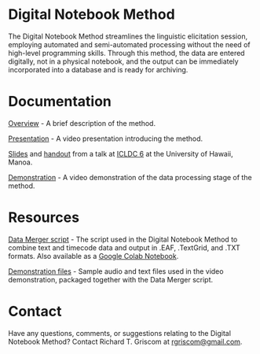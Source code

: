 # Digital Notebook Method

The Digital Notebook Method streamlines the linguistic elicitation session, employing automated and semi-automated processing without the need of high-level programming skills. Through this method, the data are entered digitally, not in a physical notebook, and the output can be immediately incorporated into a database and is ready for archiving.

# Documentation
[Overview](https://github.com/rgriscom/Digital-Notebook-Method/blob/master/Digital%20Notebook%20Method%20Overview.pdf) - A brief description of the method.

[Presentation](https://youtu.be/CH3VPcevimA) - A video presentation introducing the method.

[Slides](https://www.dropbox.com/s/9nb7wye2xqejq9h/Griscom_and_Otero_%282019%29_The_digital_notebook_method_%28presentation%29.pdf?dl=0) and [handout](https://www.dropbox.com/s/vw1h1tflb7bs6sn/Griscom_and_Otero_%282019%29_The_digital_notebook_method_%28handout%29.pdf?dl=0) from a talk at [ICLDC 6](http://icldc6.icldc-hawaii.org/) at the University of Hawaii, Manoa. 

[Demonstration](https://www.youtube.com/watch?v=NzCEfEZK4fw&feature=youtu.be) - A video demonstration of the data processing stage of the method.


# Resources

[Data Merger script](https://github.com/rgriscom/Digital-Notebook-Method/tree/master/Data%20Merger) - The script used in the Digital Notebook Method to combine text and timecode data and output in .EAF, .TextGrid, and .TXT formats. Also available as a [Google Colab Notebook](https://colab.research.google.com/drive/1k_mI4tPUCHVNq_m9_J62fcUVjcuHY7Qb?usp=sharing).

[Demonstration files](https://github.com/rgriscom/Digital-Notebook-Method/tree/master/Demonstration%20files) - Sample audio and text files used in the video demonstration, packaged together with the Data Merger script.


# Contact

Have any questions, comments, or suggestions relating to the Digital Notebook Method? Contact Richard T. Griscom at rgriscom@gmail.com.

